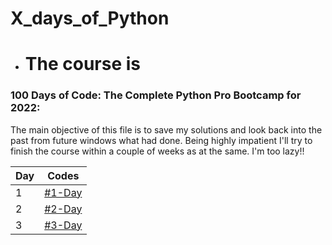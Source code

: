 # X_days_of_Python

* # The course is 
### 100 Days of Code: The Complete Python Pro Bootcamp for 2022: 

The main objective of this file is to save my solutions and look back into the past from future windows what had done.
Being highly impatient I'll try to finish the course within a couple of weeks as at the same.
I'm too lazy!!

|Day|Codes|
|---|---|
| 1 | [#1-Day](https://github.com/1darshanpatil/10_days_of_Python/tree/main/%231-Day) |
|2|[#2-Day](https://github.com/1darshanpatil/10_days_of_Python/tree/main/%232-Day)|
|3|[#3-Day](https://github.com/1darshanpatil/10_days_of_Python/tree/main/%233-Day)|

